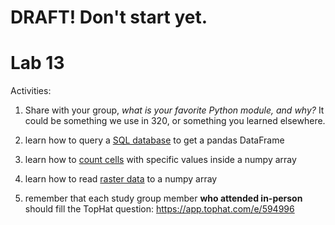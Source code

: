 # DRAFT!  Don't start yet.

# Lab 13

Activities:

1. Share with your group, *what is your favorite Python module, and why?*  It could be something we use in 320, or something you learned elsewhere.

2. learn how to query a [SQL database](./sql-join) to get a pandas DataFrame

3. learn how to [count cells](./counting-cells) with specific values inside a numpy array

4. learn how to read [raster data](./raster) to a numpy array

5. remember that each study group member **who attended in-person** should fill the TopHat question: https://app.tophat.com/e/594996
